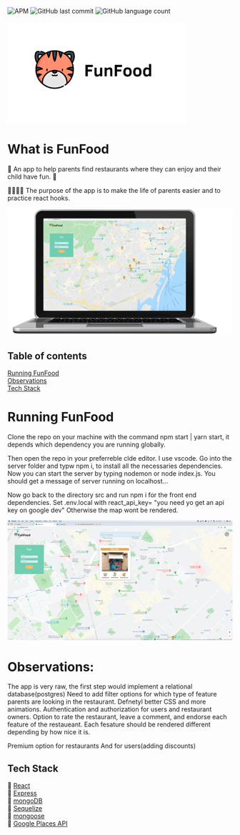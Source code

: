 ![APM](https://img.shields.io/apm/l/react?style=plastic)
![GitHub last commit](https://img.shields.io/github/last-commit/rikiDalvarez/funfood?logo=github&style=plastic)
![GitHub language count](https://img.shields.io/github/languages/count/rikidalvarez/funfood)
<br>
<br>
<img src="funfood/public/Logo-1.png" width="400" />

# What is FunFood
🐯 An app to help parents find restaurants where they can enjoy and their child have fun. 🐯


👨‍👩‍👧‍👦 The purpose of the app is to make the life of parents easier and to practice react hooks.
<br>
<br>
![](funfood/public/Firstimage-1.png)

## Table of contents

[Running FunFood](#running-funfood)  
[Observations](#observations)  
[Tech Stack](#tech-stack)  

# Running FunFood
Clone the repo on your machine with the command npm start | yarn start, it depends which dependency you are running globally.

Then open the repo in your preferreble clde editor. I use vscode.
Go into the server folder and typw npm i, to install all the necessaries dependencies.
Now you can start the server by typing nodemon or node index.js.
You should get a message of server running on localhost...

Now go back to the directory src and run npm i for the front end dependencies.
Set .env.local with react_api_key= "you need yo get an api key on google dev"
Otherwise the map wont be rendered.

![](funfood/public/choosingRestaurant.png)

# Observations:
The app is very raw, the first step would implement a relational database(postgres)
Need to add filter options for which type of feature parents are looking in the restaurant.
Defnetyl better CSS and more animations.
Authentication and authorization for users and restaurant owners.
Option to rate the restaurant, leave a comment, and endorse each feature of the restaueant.
Each fesature should be rendered different depending by how nice it is.

Premium option for restaurants
And for users(adding discounts)

## Tech Stack

:tiger: [React](https://reactjs.org/)  
:tiger: [Express](https://expressjs.com/)  
:tiger: [mongoDB](https://www.mongodb.com/)  
:tiger: [Sequelize](https://sequelize.org/)  
:tiger: [mongoose](https://mongoosejs.com/)   
:tiger: [Google Places API](https://cloud.google.com/maps-platform/places)

